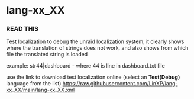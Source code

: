# lang-xx_XX

### READ THIS

Test localization to debug the unraid localization system, it clearly shows where the translation of strings does not work, and also shows from which file the translated string is loaded

example:
str44|dashboard - where 44 is line in dashboard.txt file

use the link to download test localization online (select an **Test(Debug)** language from the list)
https://raw.githubusercontent.com/LinXP/lang-xx_XX/main/lang-xx_XX.xml